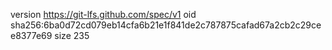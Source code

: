 version https://git-lfs.github.com/spec/v1
oid sha256:6ba0d72cd079eb14cfa6b21e1f841de2c787875cafad67a2cb2c29cee8377e69
size 235
